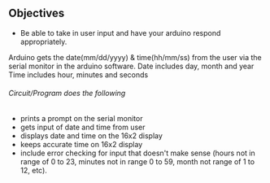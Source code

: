 ## Objectives
* Be able to take in user input and have your arduino respond appropriately.

Arduino gets the date(mm/dd/yyyy) & time(hh/mm/ss) from the user via the serial monitor in the arduino software. 
Date includes day, month and year
Time includes hour, minutes and seconds

###### Circuit/Program does the following
* prints a prompt on the serial monitor
* gets input of date and time from user
* displays date and time on the 16x2 display 
* keeps accurate time on 16x2 display 
* include error checking for input that doesn't make sense (hours  not in range of 0 to 23, minutes not in range 0 to 59, month not range of 1 to 12, etc).
